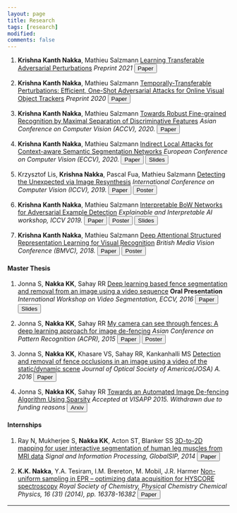 ```yaml
---
layout: page
title: Research
tags: [research]
modified:
comments: false
---
```


1. **Krishna Kanth Nakka**, Mathieu Salzmann
[Learning Transferable Adversarial Perturbations]()
*Preprint 2021*
[<button type="button" class="btn btn-info">Paper</button>](https://drive.google.com/file/d/1h0Yh2TYxNMTnnuo9hG9zqXg15fgVrfbc/view)


1. **Krishna Kanth Nakka**, Mathieu Salzmann
[Temporally-Transferable Perturbations: Efficient, One-Shot Adversarial Attacks
for Online Visual Object Trackers]()
*Preprint 2020*
[<button type="button" class="btn btn-info">Paper</button>](/reports/Draft.pdf)


1. **Krishna Kanth Nakka**, Mathieu Salzmann
[Towards Robust Fine-grained Recognition by Maximal Separation of Discriminative Features]()
*Asian Conference on Computer Vision (ACCV), 2020.*
[<button type="button" class="btn btn-info">Paper</button>](https://arxiv.org/abs/2006.06028)


1. **Krishna Kanth Nakka**, Mathieu Salzmann
[Indirect Local Attacks for Context-aware Semantic Segmentation Networks]()
*European Conference on Computer Vision (ECCV), 2020.*
[<button type="button" class="btn btn-info">Paper</button>](https://arxiv.org/abs/1911.13038) [<button type="button" class="btn btn-info">Slides</button>](/reports/ECCV2020.pdf)


1. Krzysztof Lis, **Krishna Nakka**, Pascal Fua, Mathieu Salzmann
[Detecting the Unexpected via Image Resynthesis]()
*International Conference on Computer Vision (ICCV), 2019.*
[<button type="button" class="btn btn-info">Paper</button>](https://arxiv.org/abs/1904.07595) [<button type="button" class="btn btn-info">Poster</button>](https://liskr.net/pub/DetectingTheUnexpected_Poster.pdf)


1. **Krishna Kanth Nakka**, Mathieu Salzmann
[Interpretable BoW Networks for Adversarial Example Detection]()
*Explainable and Interpretable AI workshop, ICCV 2019.*
[<button type="button" class="btn btn-info">Paper</button>](https://arxiv.org/abs/1901.02229)  [<button type="button" class="btn btn-info">Poster</button>](https://drive.google.com/open?id=1h1_4_ysrQvjooSmH-gE4EwGhvs9OsoIT) [<button type="button" class="btn btn-info">Slides</button>](https://drive.google.com/open?id=1Y7xBcOAUXR0gN9vEE7kfCTGWAqSANhME)


1. **Krishna Kanth Nakka**, Mathieu Salzmann
[Deep Attentional Structured Representation Learning for Visual Recognition]()
*British Media Vision Conference (BMVC), 2018.*
[<button type="button" class="btn btn-info">Paper</button>](https://arxiv.org/abs/1805.05389)  [<button type="button" class="btn btn-info">Poster</button>](/reports/BMVC2018_Poster.pdf)

#### Master Thesis


1. Jonna S, **Nakka KK**, Sahay RR
[Deep learning based fence segmentation and removal from an image using a video sequence]()
**Oral Presentation**
*International Workshop on Video Segmentation, ECCV, 2016*
[<button type="button" class="btn btn-info">Paper</button>](https://arxiv.org/abs/1609.07727) [<button type="button" class="btn btn-info">Slides</button>](/reports/ECCV2016.pdf)

1. Jonna S, **Nakka KK**, Sahay RR
[My camera can see through fences: A deep learning approach for image de-fencing]()
*Asian Conference on Pattern Recognition (ACPR), 2015*
[<button type="button" class="btn btn-info">Paper</button>](http://ieeexplore.ieee.org/document/7486506/) [<button type="button" class="btn btn-info">Poster</button>](/reports/ACPR2015.pdf)


1. Jonna S, **Nakka KK**, Khasare VS, Sahay RR, Kankanhalli MS
[Detection and removal of fence occlusions in an image using a video of the static/dynamic scene]()
*Journal of Optical Society of America(JOSA) A. 2016*
[<button type="button" class="btn btn-info">Paper</button>](https://www.osapublishing.org/view_article.cfm?gotourl=https%3A%2F%2Fwww%2Eosapublishing%2Eorg%2FDirectPDFAccess%2F43771174-C5B1-AE75-62D3E6F37E3AA888_349746%2Fjosaa-33-10-1917%2Epdf%3Fda%3D1%26id%3D349746%26seq%3D0%26mobile%3Dno&org=Ecole%20Polytechnique%20Federale%20de%20Lausanne)

1. Jonna S, **Nakka KK**, Sahay RR
[Towards an Automated Image De-fencing Algorithm Using Sparsity]()
*Accepted at VISAPP 2015. Withdrawn due to funding reasons*
[<button type="button" class="btn btn-info">Arxiv</button>](https://arxiv.org/abs/1612.03273)

#### Internships

1. Ray N, Mukherjee S, **Nakka KK**, Acton ST, Blanker SS
[3D-to-2D mapping for user interactive segmentation of human leg muscles from MRI data]()
*Signal and Information Processing, GlobalSIP, 2014*
[<button type="button" class="btn btn-info">Paper</button>](https://ieeexplore.ieee.org/document/7032076/?reload=true)

1. **K.K. Nakka**, Y.A. Tesiram, I.M. Brereton, M. Mobil, J.R. Harmer
[Non-uniform sampling in EPR – optimizing data acquisition for HYSCORE spectroscopy]()
*Royal Society of Chemistry, Physical Chemistry Chemical Physics, 16 (31) (2014), pp. 16378-16382*
[<button type="button" class="btn btn-info">Paper</button>](https://pubs.rsc.org/en/content/articlepdf/2014/cp/c4cp02172j)


-----

